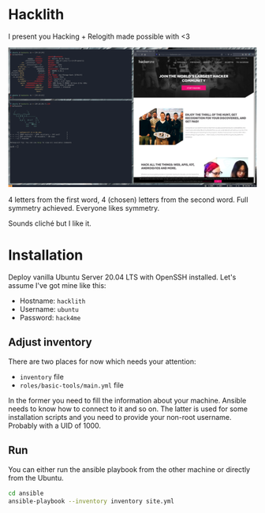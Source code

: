 # Hacklith

I present you Hacking + Relogith made possible with <3

![](hacklith.png)

4 letters from the first word, 4 (chosen) letters from the second word. Full symmetry achieved. Everyone likes symmetry.

Sounds cliché but I like it.

# Installation

Deploy vanilla Ubuntu Server 20.04 LTS with OpenSSH installed. Let's assume I've got mine like this:

* Hostname: `hacklith`
* Username: `ubuntu`
* Password: `hack4me`

## Adjust inventory

There are two places for now which needs your attention:

* `inventory` file
* `roles/basic-tools/main.yml` file

In the former you need to fill the information about your machine. Ansible needs to know how to connect to it and so on. The latter is used for some installation scripts and you need to provide your non-root username. Probably with a UID of 1000.

## Run

You can either run the ansible playbook from the other machine or directly from the Ubuntu.

```bash
cd ansible
ansible-playbook --inventory inventory site.yml
```

